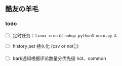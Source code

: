 ## 酷友の羊毛
### todo
- [ ] 定时任务：```linux cron``` or  ```nohup python3 main.py &```
- [ ] history_set 持久化 (csv or not👆)
- [ ] bark通知根据评论数量分优先级 hot、common

